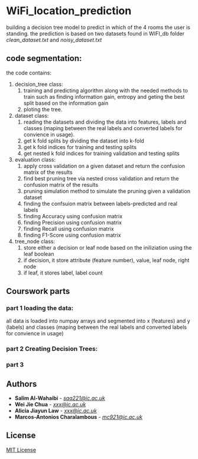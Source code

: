 # WiFi_location_prediction
building a decision tree model to predict in which of the 4 rooms the user is standing.
the prediction is based on two datasets found in WIFI_db folder *clean_dataset.txt* and *noisy_dataset.txt*

## code segmentation:
the code contains:
1. decision_tree class:
    1. training and predicting algorithm along with the needed methods to train such as finding information gain, entropy and geting the best split based on the information gain
    2. ploting the tree. 
2. dataset class:
   1. reading the datasets and dividing the data into features, labels and classes (maping between the real labels and converted labels for convience in usage).
   2. get k fold splits by dividing the dataset into k-fold
   3. get k fold indices for training and testing splits
   4. get nested k fold indices for training validation and testing splits
3. evaluation class:
   1. apply cross validation on a given dataset and return the confusion matrix of the results
   2. find best pruning tree via nested cross validation and return the confusion matrix of the results
   3. pruning simulation method to simulate the pruning given a validation dataset
   4. finding the confsuion matrix between labels-predicted and real labels
   5. finding Accuracy using confusion matrix 
   6. finding Precision using confusion matrix 
   7. finding Recall using confusion matrix 
   8. finding F1-Score using confusion matrix 
4. tree_node class:
   1. store either a decision or leaf node based on the iniliziation using the leaf boolean
   2. if decision, it store attribute (feature number), value, leaf node, right node   
   3. if leaf, it stores label, label count
## Courswork parts
### part 1 loading the data:
all data is loaded into numpay arrays and segmented into x (features) and y (labels) and classes (maping between the real labels and converted labels for convience in usage)

### part 2 Creating Decision Trees:

### part 3

## Authors

* **Salim Al-Wahaibi** - *saa221@ic.ac.uk*
* **Wei Jie Chua** - *xxx@ic.ac.uk*
* **Alicia Jiayun Law** - *xxx@ic.ac.uk*
* **Marcos-Antonios Charalambous** - *mc921@ic.ac.uk*

## License
[MIT License](https://choosealicense.com/licenses/mit/)
